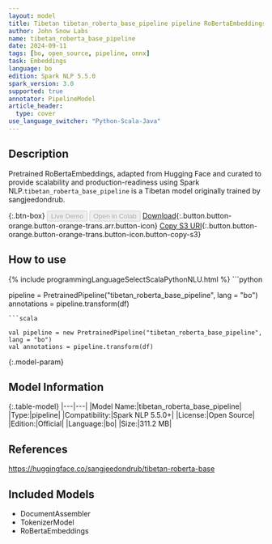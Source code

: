 ```yaml
---
layout: model
title: Tibetan tibetan_roberta_base_pipeline pipeline RoBertaEmbeddings from sangjeedondrub
author: John Snow Labs
name: tibetan_roberta_base_pipeline
date: 2024-09-11
tags: [bo, open_source, pipeline, onnx]
task: Embeddings
language: bo
edition: Spark NLP 5.5.0
spark_version: 3.0
supported: true
annotator: PipelineModel
article_header:
  type: cover
use_language_switcher: "Python-Scala-Java"
---
```


## Description

Pretrained RoBertaEmbeddings, adapted from Hugging Face and curated to provide scalability and production-readiness using Spark NLP.`tibetan_roberta_base_pipeline` is a Tibetan model originally trained by sangjeedondrub.

{:.btn-box}
<button class="button button-orange" disabled>Live Demo</button>
<button class="button button-orange" disabled>Open in Colab</button>
[Download](https://s3.amazonaws.com/auxdata.johnsnowlabs.com/public/models/tibetan_roberta_base_pipeline_bo_5.5.0_3.0_1726094027601.zip){:.button.button-orange.button-orange-trans.arr.button-icon}
[Copy S3 URI](s3://auxdata.johnsnowlabs.com/public/models/tibetan_roberta_base_pipeline_bo_5.5.0_3.0_1726094027601.zip){:.button.button-orange.button-orange-trans.button-icon.button-copy-s3}

## How to use



<div class="tabs-box" markdown="1">
{% include programmingLanguageSelectScalaPythonNLU.html %}
```python

pipeline = PretrainedPipeline("tibetan_roberta_base_pipeline", lang = "bo")
annotations =  pipeline.transform(df)   

```
```scala

val pipeline = new PretrainedPipeline("tibetan_roberta_base_pipeline", lang = "bo")
val annotations = pipeline.transform(df)

```
</div>

{:.model-param}
## Model Information

{:.table-model}
|---|---|
|Model Name:|tibetan_roberta_base_pipeline|
|Type:|pipeline|
|Compatibility:|Spark NLP 5.5.0+|
|License:|Open Source|
|Edition:|Official|
|Language:|bo|
|Size:|311.2 MB|

## References

https://huggingface.co/sangjeedondrub/tibetan-roberta-base

## Included Models

- DocumentAssembler
- TokenizerModel
- RoBertaEmbeddings